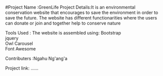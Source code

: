 #Project Name :GreenLife
Project Details:It is an environmental conservation website that encourages to save  the environment in order to save the future.
                The website has different functionarities where the users can donate or join and together help to conserve nature


Tools Used : The website is assembled using: Bootstrap <br>
                                            jquery <br>
                                            Owl Carousel <br>
                                            Font Awesome


Contributers :Ngahu Ng'ang'a

Project link: ......
